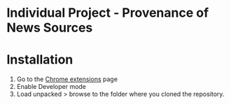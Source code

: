 # Individual Project - Provenance of News Sources

# Installation
1. Go to the [Chrome extensions](chrome://extensions) page
2. Enable Developer mode
3. Load unpacked  > browse to the folder where you cloned the repository.
